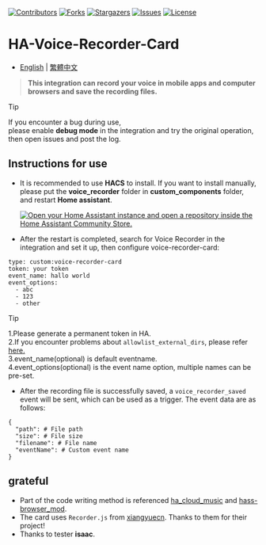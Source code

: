 
 [![Contributors][contributors-shield]][contributors-url]
 [![Forks][forks-shield]][forks-url]
 [![Stargazers][stars-shield]][stars-url]
 [![Issues][issues-shield]][issues-url]
 [![License][license-shield]][license-url]

 [contributors-shield]: https://img.shields.io/github/contributors/kukuxx/HA-Voice-Recorder-Card.svg?style=for-the-badge
 [contributors-url]: https://github.com/kukuxx/HA-Voice-Recorder-Card/graphs/contributors

 [forks-shield]: https://img.shields.io/github/forks/kukuxx/HA-Voice-Recorder-Card.svg?style=for-the-badge
 [forks-url]: https://github.com/kukuxx/HA-Voice-Recorder-Card/network/members

 [stars-shield]: https://img.shields.io/github/stars/kukuxx/HA-Voice-Recorder-Card.svg?style=for-the-badge
 [stars-url]: https://github.com/kukuxx/HA-Voice-Recorder-Card/stargazers

 [issues-shield]: https://img.shields.io/github/issues/kukuxx/HA-Voice-Recorder-Card.svg?style=for-the-badge
 [issues-url]: https://github.com/kukuxx/HA-Voice-Recorder-Card/issues

 [license-shield]: https://img.shields.io/github/license/kukuxx/HA-Voice-Recorder-Card.svg?style=for-the-badge
 [license-url]: https://github.com/kukuxx/HA-Voice-Recorder-Card/blob/main/LICENSE


# HA-Voice-Recorder-Card

- [English](/README.md) | [繁體中文](/README-zh-TW.md)

> <b>This integration can record your voice in mobile apps and computer browsers and save the recording files.</b>

> [!Tip]
> If you encounter a bug during use, <br>
> please enable <b>debug mode</b> in the integration and try the original operation, <br>
> then open issues and post the log.

## Instructions for use

- It is recommended to use <b>HACS</b> to install. If you want to install manually,
  <br>please put the <b>voice_recorder</b> folder in <b>custom_components</b> folder, 
  <br>and restart <b>Home assistant</b>.

  [![Open your Home Assistant instance and open a repository inside the Home Assistant Community Store.](https://my.home-assistant.io/badges/hacs_repository.svg)](https://my.home-assistant.io/redirect/hacs_repository/?owner=kukuxx&repository=HA-Voice-Recorder-Card&category=Integration)

- After the restart is completed, search for Voice Recorder in the integration and set it up, then configure voice-recorder-card:
```
type: custom:voice-recorder-card
token: your token
event_name: hallo world
event_options:
  - abc
  - 123
  - other
```
> [!Tip]
> 1.Please generate a permanent token in HA.<br>
> 2.If you encounter problems about `allowlist_external_dirs`, please refer <a href='https://www.home-assistant.io/integrations/homeassistant/#allowlist_external_dirs'>here.</a><br>
> 3.event_name(optional) is default eventname.<br>
> 4.event_options(optional) is the event name option, multiple names can be pre-set.<br>

- After the recording file is successfully saved, a `voice_recorder_saved` event will be sent, which can be used as a trigger. The event data are as follows:
```
{
  "path": # File path
  "size": # File size
  "filename": # File name
  "eventName": # Custom event name
}
```

## grateful

-  Part of the code writing method is referenced <a href='https://github.com/shaonianzhentan/cloud_music/blob/master/custom_components/ha_cloud_music/local/card/ha_cloud_music-setting.js'>ha_cloud_music</a> and <a href='https://github.com/thomasloven/hass-browser_mod/blob/master/custom_components/browser_mod/mod_view.py'>hass-browser_mod</a>.
- The card uses `Recorder.js` from <a href='https://github.com/xiangyuecn/Recorder'>xiangyuecn</a>. Thanks to them for their project!
- Thanks to tester **isaac**.